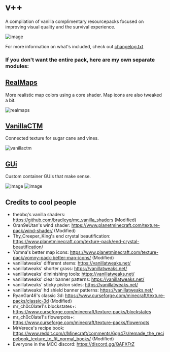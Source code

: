 # v++
A compilation of vanilla complimentary resourcepacks focused on improving visual quality and the survival experience.

![image](https://user-images.githubusercontent.com/16228717/139354701-99ff5aa0-9374-4756-8d9c-48826e6e77f5.png)

For more information on what's included, check out [changelog.txt](https://github.com/Godlander/vpp/blob/main/changelog.txt)

### If you don't want the entire pack, here are my own separate modules:

## [RealMaps](https://github.com/Godlander/vpp/blob/main/RealMaps.zip)
More realistic map colors using a core shader.
Map icons are also tweaked a bit.

![realmaps](https://media.discordapp.net/attachments/834866130585387009/903396347640688640/unknown.png?width=763&height=676)

## [VanillaCTM](https://github.com/Godlander/vpp/blob/main/VanillaCTM.zip)
Connected texture for sugar cane and vines.

![vanillactm](https://user-images.githubusercontent.com/16228717/139353051-85878743-5147-485b-941d-517ffae4be04.png)

## [GUi](https://github.com/Godlander/vpp/blob/main/GUi.zip)
Custom container GUIs that make sense.

![image](https://user-images.githubusercontent.com/16228717/139380148-68662a02-e89b-42b5-b518-40427dda29dd.png)
![image](https://user-images.githubusercontent.com/16228717/139380251-1271d0a5-457b-4e91-9fc5-1f40ae545ccc.png)


## Credits to cool people
- thebbq's vanilla shaders: https://github.com/bradleyq/mc_vanilla_shaders (Modified)
- Oran9eUtan's wind shader: https://www.planetminecraft.com/texture-pack/wind-shader/ (Modified)
- Thy_Creeper_King's end crystal beautification: https://www.planetminecraft.com/texture-pack/end-crystal-beautification/
- Yomna's better map icons: https://www.planetminecraft.com/texture-pack/yomny-pack-better-map-icons/ (Modified)
- vanillatweaks' different stems: https://vanillatweaks.net/
- vanillatweaks' shorter grass: https://vanillatweaks.net/
- vanillatweaks' diminishing tools: https://vanillatweaks.net/
- vanillatweaks' clear banner patterns: https://vanillatweaks.net/
- vanillatweaks' sticky piston sides: https://vanillatweaks.net/
- vanillatweaks' hd shield banner patterns: https://vanillatweaks.net/
- RyanGar46's classic 3d: https://www.curseforge.com/minecraft/texture-packs/classic-3d (Modified)
- mr_ch0c0late1's blockstates+: https://www.curseforge.com/minecraft/texture-packs/blockstates
- mr_ch0c0late1's flowerpots+: https://www.curseforge.com/minecraft/texture-packs/flowerpots
- MrVerece's recipe book: https://www.reddit.com/r/Minecraft/comments/6gn47s/remade_the_recipebook_texture_to_fit_normal_books/ (Modified)
- Everyone in the MCC discord: https://discord.gg/QAFXFtZ
